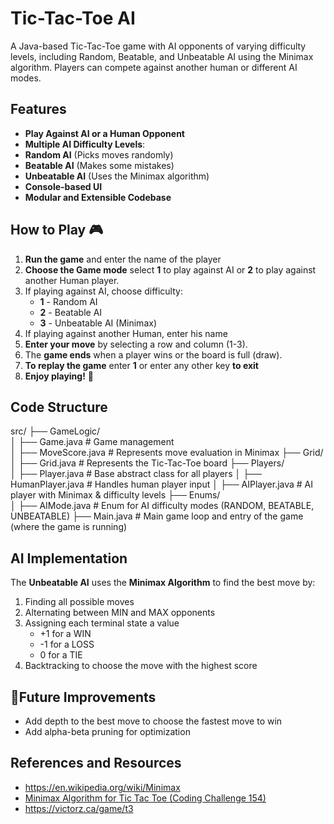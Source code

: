 # Tic-Tac-Toe AI

A Java-based Tic-Tac-Toe game with AI opponents of varying difficulty levels, including Random, Beatable, and Unbeatable AI using the Minimax algorithm. Players can compete against another human or different AI modes.

## Features 

-  **Play Against AI or a Human Opponent**  
-  **Multiple AI Difficulty Levels**:  
  - **Random AI**  (Picks moves randomly)  
  - **Beatable AI**  (Makes some mistakes)  
  - **Unbeatable AI**  (Uses the Minimax algorithm)  
-  **Console-based UI**  
-  **Modular and Extensible Codebase**  

## How to Play 🎮

1. **Run the game** and enter the name of the player
2. **Choose the Game mode** select **1** to play against AI or **2** to play against another Human player.
3. If playing against AI, choose difficulty:  
   - **1** - Random AI 
   - **2** - Beatable AI  
   - **3** - Unbeatable AI (Minimax)
4. If playing against another Human, enter his name
5. **Enter your move** by selecting a row and column (1-3).
6. The **game ends** when a player wins or the board is full (draw).
7. **To replay the game** enter **1** or enter any other key **to exit**
8. **Enjoy playing!** 🎉

## Code Structure 

src/ 
├── GameLogic/           
│   ├── Game.java        # Game management  
│   ├── MoveScore.java   # Represents move evaluation in Minimax 
├── Grid/             
│   ├── Grid.java        # Represents the Tic-Tac-Toe board 
├── Players/             
│   ├── Player.java      # Base abstract class for all players 
│   ├── HumanPlayer.java # Handles human player input 
│   ├── AIPlayer.java    # AI player with Minimax & difficulty levels 
├── Enums/               
│   ├── AIMode.java      # Enum for AI difficulty modes (RANDOM, BEATABLE, UNBEATABLE) 
├── Main.java            # Main game loop and entry of the game (where the game is running) 

## AI Implementation

The **Unbeatable AI** uses the **Minimax Algorithm** to find the best move by:
1. Finding all possible moves
2. Alternating between MIN and MAX opponents
3. Assigning each terminal state a value
   - +1 for a WIN
   - -1 for a LOSS
   - 0 for a TIE
4. Backtracking to choose the move with the highest score

## 📌Future Improvements
- Add depth to the best move to choose the fastest move to win
- Add alpha-beta pruning for optimization

## References and Resources
- https://en.wikipedia.org/wiki/Minimax
- [Minimax Algorithm for Tic Tac Toe (Coding Challenge 154)](https://www.youtube.com/watch?v=trKjYdBASyQ&t=3s)
- https://victorz.ca/game/t3
